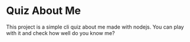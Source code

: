 # Quiz About Me
This project is a simple cli quiz about me made with nodejs.
You can play with it and check how well do you know me?
